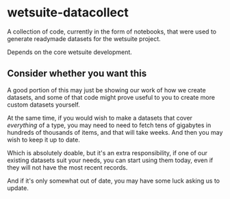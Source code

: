 # wetsuite-datacollect

A collection of code, currently in the form of notebooks, 
that were used to generate readymade datasets for the wetsuite project.

Depends on the core wetsuite development.


## Consider whether you want this

A good portion of this may just be showing our work of how we create datasets,
and some of that code might prove useful to you to create more custom datasets yourself.


At the same time, if you would wish to make a datasets that cover _everything_ of a type,
you may need to need to fetch tens of gigabytes in hundreds of thousands of items, 
and that will take weeks. And then you may wish to keep it up to date.

Which is absolutely doable, but it's an extra responsibility, if one of our existing datasets suit your needs,
you can start using them today, even if they will not have the most recent records. 

And if it's only somewhat out of date, you may have some luck asking us to update.

